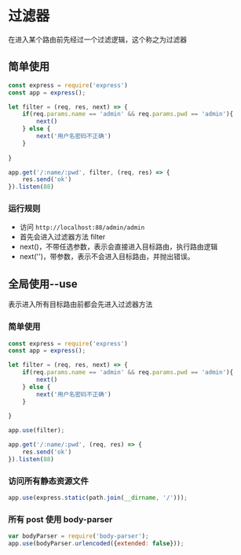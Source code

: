 # 过滤器
在进入某个路由前先经过一个过滤逻辑，这个称之为过滤器

## 简单使用
```javascript
const express = require('express')
const app = express();

let filter = (req, res, next) => {
    if(req.params.name == 'admin' && req.params.pwd == 'admin'){
        next()
    } else {
        next('用户名密码不正确')
    }
    
}

app.get('/:name/:pwd', filter, (req, res) => {
    res.send('ok')
}).listen(88)
```

### 运行规则
- 访问 `http://localhost:88/admin/admin`
- 首先会进入过滤器方法 filter
- next()，不带任选参数，表示会直接进入目标路由，执行路由逻辑
- next('')，带参数，表示不会进入目标路由，并抛出错误。

## 全局使用--use
表示进入所有目标路由前都会先进入过滤器方法

### 简单使用
```javascript
const express = require('express')
const app = express();

let filter = (req, res, next) => {
    if(req.params.name == 'admin' && req.params.pwd == 'admin'){
        next()
    } else {
        next('用户名密码不正确')
    }
    
}

app.use(filter);

app.get('/:name/:pwd', (req, res) => {
    res.send('ok')
}).listen(88)
```

### 访问所有静态资源文件
```javascript
app.use(express.static(path.join(__dirname, '/')));
```

### 所有 post 使用 body-parser
```javascript
var bodyParser = require('body-parser');
app.use(bodyParser.urlencoded({extended: false}));
```
